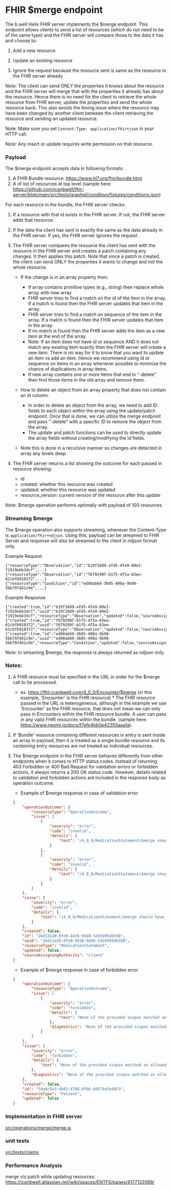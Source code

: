 # FHIR $merge endpoint

The b.well Helix FHIR server implements the $merge endpoint. This endpoint allows clients to send a list of resources (which do not need to be of the same type) and the FHIR server will compare those to the data it has and choose to:

1. Add a new resource
2. Update an existing resource

3. Ignore the request because the resource sent is same as the resource in the FHIR server already

Note: The client can send ONLY the properties it knows about the resource and the FHIR server will merge that with the properties it already has about the resource. Hence there is no need for the client to retrieve the whole resource from FHIR server, update the properties and send the whole resource back. This also avoids the timing issue where the resource may have been changed by another client between the client retrieving the resource and sending an updated resource.

Note: Make sure you set `Content-Type: application/fhir+json` in your HTTP call.

Note: Any insert or update requires write permission on that resource.

### Payload

The $merge endpoint accepts data in following formats:
1. A FHIR Bundle resource: https://www.hl7.org/fhir/bundle.html
2. A of list of resources at top level (sample here: https://github.com/icanbwell/fhir-server/blob/main/src/tests/graphql/condition/fixtures/conditions.json)

For each resource in the bundle, the FHIR server checks:

1. If a resource with that id exists in the FHIR server. If not, the FHIR server adds that resource.
2. If the data the client has sent is exactly the same as the data already in the FHIR server. If yes, the FHIR server ignores the request.
3. The FHIR server compares the resource the client has sent with the resource in the FHIR server and creates a patch containing any changes. It then applies this patch. Note that since a patch is created, the client can send ONLY the properties it wants to change and not the whole resource.

    - If the change is in an array property then:

        - If array contains primitive types (e.g., string) then replace whole array with new array
        - FHIR server tries to find a match on the id of the item in the array. If a match is found then the FHIR server updates that item in the array.
        - FHIR server tries to find a match on sequence of the item in the array. If a match is found then the FHIR server updates that item in the array.
        - If no match is found then the FHIR server adds the item as a new item at the end of the array.
        - Note: If an item does not have id or sequence AND it does not match any existing item exactly then the FHIR server will create a new item. There is no way for it to know that you want to update an item vs add an item. Hence we recommend using id or sequence on items in an array whenever possible to minimize the chance of duplications in array items.
        - If new array contains one or more items that end in "-delete" then find those items in the old array and remove them.

    - How to delete an object from an array property that does not contain an id column.

        - In order to delete an object from the array, we need to add ID fields to each object within the array using the update/patch endpoint. Once that is done, we can utilize the merge endpoint and pass "-delete" with a specific ID to remove the object from the array.
        - The update and patch functions can be used to directly update the array fields without creating/modifying the id fields.

    - Note this is done in a recursive manner so changes are detected in array any levels deep.

4. The FHIR server returns a list showing the outcome for each passed in resource showing:
    - id
    - created: whether this resource was created
    - updated: whether this resource was updated
    - resource_version: current version of the resource after this update

Note: $merge operation performs optimally with payload of 100 resources.

### Streaming $merge
The $merge operation also supports streaming, whenever the Content-Type is `application/fhir+ndjson`. Using this, payload can be streamed to FHIR Server and response will also be streamed to the client in ndjson format only.

Example Request
```
{"resourceType":"Observation","id":"b19f1689-afd5-4fe9-80e2-f1919ebb3dcf",...}
{"resourceType":"Observation","id":"f679299f-b1f5-4f5a-83ee-62cbfb910372",...}
{"resourceType":"Condition","id":"ed90ab69-3685-490a-9b98-5bb797d41c9e",...}
```

Example Response
```
{"created":true,"id":"b19f1689-afd5-4fe9-80e2-f1919ebb3dcf","uuid":"b19f1689-afd5-4fe9-80e2-f1919ebb3dcf","resourceType":"Observation","updated":false,"sourceAssigningAuthority":"bwell"}
{"created":true,"id":"f679299f-b1f5-4f5a-83ee-62cbfb910372","uuid":"f679299f-b1f5-4f5a-83ee-62cbfb910372","resourceType":"Observation","updated":false,"sourceAssigningAuthority":"bwell"}
{"created":true,"id":"ed90ab69-3685-490a-9b98-5bb797d41c9e","uuid":"ed90ab69-3685-490a-9b98-5bb797d41c9e","resourceType":"Condition","updated":false,"sourceAssigningAuthority":"bwell"}
```

Note: In streaming $merge, the response is always returned as ndjson only.

### Notes:

1. A FHIR resource must be specified in the URL in order for the $merge call to be processed.
    * ex. https://fhir.icanbwell.com/4_0_0/Encounter/$merge (in this example, 'Encounter' is the FHIR resource) \* The FHIR resource passed in the URL is heterogeneous, although in the example we use 'Encounter' as the FHIR resource, that does not mean we can only pass in Encounters within the FHIR resource bundle. A user can pass in any valid FHIR resources within the bundle. (sample here: https://www.npoint.io/docs/f7efe4bb5e42355aaa1a).

2. If 'Bundle' resource containing different resources in entry is sent inside an array in payload, then it is treated as a single bundle resource and its containing entry resources are not treated as individual resources.

3. The $merge endpoint in the FHIR server behaves differently from other endpoints when it comes to HTTP status codes. Instead of returning 403 Forbidden or 400 Bad Request for validation errors or forbidden actions, it always returns a 200 OK status code. However, details related to validation and forbidden actions are included in the response body as operation outcome.
    * Example of $merge response in case of validation error
    ```json
    {
        "operationOutcome": {
            "resourceType": "OperationOutcome",
            "issue": [
                {
                    "severity": "error",
                    "code": "invalid",
                    "details": {
                        "text": "/4_0_0/MedicationStatement/$merge should have required property 'status' :{\"missingProperty\":\"status\"}: at position root"
                    }
                },
                {
                    "severity": "error",
                    "code": "invalid",
                    "details": {
                        "text": "/4_0_0/MedicationStatement/$merge should match exactly one schema in oneOf :{\"passingSchemas\":null}: at position root"
                    }
                }
            ]
        },
        "issue": {
            "severity": "error",
            "code": "invalid",
            "details": {
                "text": "/4_0_0/MedicationStatement/$merge should have required property 'status' :{\"missingProperty\":\"status\"}: at position root"
            }
        },
        "created": false,
        "id": "2bd12e28-0fe9-4436-9d40-52b5995db598",
        "uuid": "2bd12e28-0fe9-4436-9d40-52b5995db598",
        "resourceType": "MedicationStatement",
        "updated": false,
        "sourceAssigningAuthority": "client"
    }
    ```

    * Example of $merge response in case of forbidden error
    ```json
    {
        "operationOutcome": {
            "resourceType": "OperationOutcome",
            "issue": [
                {
                    "severity": "error",
                    "code": "forbidden",
                    "details": {
                        "text": "None of the provided scopes matched an allowed scope.: user test with scopes [patient/*.read] failed access check to [Patient.write]"
                    },
                    "diagnostics": "None of the provided scopes matched an allowed scope.: user test with scopes [patient/*.read] failed access check to [Patient.write]"
                }
            ]
        },
        "issue": {
            "severity": "error",
            "code": "forbidden",
            "details": {
                "text": "None of the provided scopes matched an allowed scope.: user test with scopes [patient/*.read] failed access check to [Patient.write]"
            },
            "diagnostics": "None of the provided scopes matched an allowed scope.: user test with scopes [patient/*.read] failed access check to [Patient.write]"
        },
        "created": false,
        "id": "3da9c5e3-db83-4788-8f06-6d574e5e49f3",
        "resourceType": "Patient",
        "updated": false
    }
    ```

### Implementation in FHIR server

[src/operations/merge/merge.js](src/operations/merge/merge.js)

### unit tests

[src/tests/claims](src/tests/claims)

### Performance Analysis

merge v/s patch while updating resources: https://icanbwell.atlassian.net/wiki/spaces/ENTFS/pages/4177133589/
